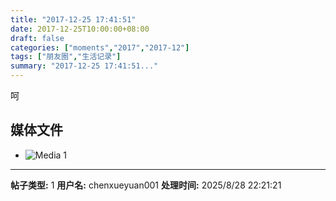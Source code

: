 ```yaml
---
title: "2017-12-25 17:41:51"
date: 2017-12-25T10:00:00+08:00
draft: false
categories: ["moments","2017","2017-12"]
tags: ["朋友圈","生活记录"]
summary: "2017-12-25 17:41:51..."
---
```


呵

## 媒体文件

- ![Media 1](/Moments/photos/2017-12-25/201712251741510.jpg)

---

**帖子类型:** 1
**用户名:** chenxueyuan001
**处理时间:** 2025/8/28 22:21:21